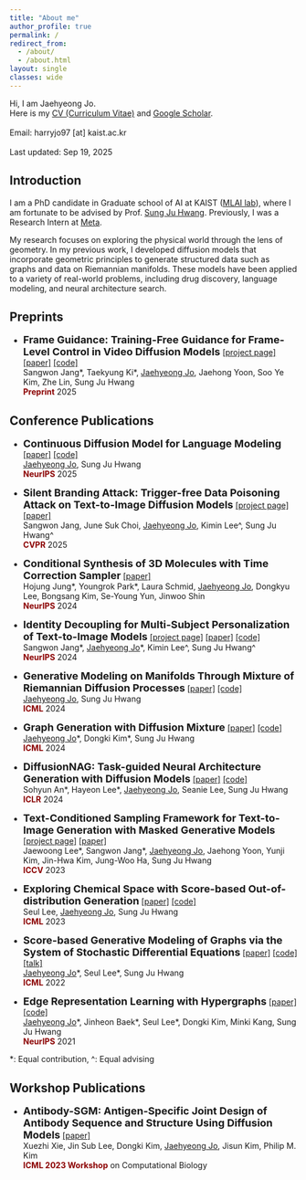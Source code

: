 ```yaml
---
title: "About me"
author_profile: true
permalink: /
redirect_from:
  - /about/
  - /about.html
layout: single
classes: wide
---
```

Hi, I am Jaehyeong Jo. <br>
Here is my [CV (Curriculum Vitae)](https://drive.google.com/file/d/1vFng6i3KV-WlSxZPBgkhrqZ4vGX4YZZS/view?usp=drive_link) and [Google Scholar](https://scholar.google.com/citations?user=sB2n9ncAAAAJ&hl=ko&oi=ao). <br>
<br>
Email: harryjo97 [at] kaist.ac.kr <br>
<br>
Last updated: Sep 19, 2025


## Introduction
I am a PhD candidate in Graduate school of AI at KAIST ([MLAI lab](https://www.mlai-kaist.com/)), where I am fortunate to be advised by Prof. [Sung Ju Hwang](http://www.sungjuhwang.com/). Previously, I was a Research Intern at [Meta](https://ai.meta.com/research/).

My research focuses on exploring the physical world through the lens of geometry. In my previous work, I developed diffusion models that incorporate geometric principles to generate structured data such as graphs and data on Riemannian manifolds.
These models have been applied to a variety of real-world problems, including drug discovery, language modeling, and neural architecture search.


## Preprints 
- <font size="4"><b>Frame Guidance: Training-Free Guidance for Frame-Level Control in Video Diffusion Models</b></font> [[project page]](https://frame-guidance-video.github.io/) [[paper]](https://arxiv.org/abs/2506.07177) [[code]](https://github.com/agwmon/frame-guidance) <br>
&#x200B;Sangwon Jang\*, Taekyung Ki\*, <U>Jaehyeong Jo</U>, Jaehong Yoon, Soo Ye Kim, Zhe Lin, Sung Ju Hwang <br>
<span style="color:darkred">**Preprint**</span> 2025

<!-- \*: Equal contribution, ^: Equal advising -->

## Conference Publications
- <font size="4"><b>Continuous Diffusion Model for Language Modeling</b></font> [[paper]](https://arxiv.org/abs/2502.11564) [[code]](https://github.com/harryjo97/RDLM) <br>
&#x200B;<U>Jaehyeong Jo</U>, Sung Ju Hwang <br>
<span style="color:darkred">**NeurIPS**</span> 2025

- <font size="4"><b>Silent Branding Attack: Trigger-free Data Poisoning Attack on Text-to-Image Diffusion Models</b></font> [[project page]](https://silent-branding.github.io/) [[paper]](https://arxiv.org/abs/2503.09669) <br>
&#x200B;Sangwon Jang, June Suk Choi, <U>Jaehyeong Jo</U>, Kimin Lee^, Sung Ju Hwang^ <br>
<span style="color:darkred">**CVPR**</span> 2025

- <font size="4"><b>Conditional Synthesis of 3D Molecules with Time Correction Sampler</b></font> [[paper]](https://arxiv.org/abs/2411.00551) <br>
&#x200B;Hojung Jung\*, Youngrok Park\*, Laura Schmid, <U>Jaehyeong Jo</U>, Dongkyu Lee, Bongsang Kim, Se-Young Yun, Jinwoo Shin<br>
<span style="color:darkred">**NeurIPS**</span> 2024

- <font size="4"><b>Identity Decoupling for Multi-Subject Personalization of Text-to-Image Models</b></font> [[project page]](https://mudi-t2i.github.io/) [[paper]](https://arxiv.org/abs/2404.04243) [[code]](https://github.com/agwmon/MuDI) <br>
&#x200B;Sangwon Jang\*, <U>Jaehyeong Jo</U>\*, Kimin Lee^, Sung Ju Hwang^ <br>
<span style="color:darkred">**NeurIPS**</span> 2024

- <font size="4"><b>Generative Modeling on Manifolds Through Mixture of Riemannian Diffusion Processes</b></font> [[paper]](https://arxiv.org/abs/2310.07216) [[code]](https://github.com/harryjo97/riemannian-diffusion-mixture/) <br>
&#x200B;<U>Jaehyeong Jo</U>, Sung Ju Hwang <br>
<span style="color:darkred">**ICML**</span> 2024

- <font size="4"><b>Graph Generation with Diffusion Mixture</b></font> [[paper]](https://arxiv.org/abs/2302.03596) [[code]](https://github.com/harryjo97/DruM/) <br>
&#x200B;<U>Jaehyeong Jo</U>\*, Dongki Kim\*, Sung Ju Hwang <br>
<span style="color:darkred">**ICML**</span> 2024

- <font size="4"><b>DiffusionNAG: Task-guided Neural Architecture Generation with Diffusion Models</b></font> [[paper]](https://arxiv.org/abs/2305.16943) [[code]](https://github.com/CownowAn/DiffusionNAG) <br>
Sohyun An\*, Hayeon Lee\*, <U>Jaehyeong Jo</U>, Seanie Lee, Sung Ju Hwang <br>
<span style="color:darkred">**ICLR**</span> 2024

- <font size="4"><b>Text-Conditioned Sampling Framework for Text-to-Image Generation with Masked Generative Models</b></font> [[project page]](https://hello3196.github.io/TCTS_FAS/) [[paper]](https://arxiv.org/abs/2304.01515) <br>
Jaewoong Lee\*, Sangwon Jang\*, <U>Jaehyeong Jo</U>, Jaehong Yoon, Yunji Kim, Jin-Hwa Kim, Jung-Woo Ha, Sung Ju Hwang <br>
<span style="color:darkred">**ICCV**</span> 2023

- <font size="4"><b>Exploring Chemical Space with Score-based Out-of-distribution Generation</b></font> [[paper]](https://arxiv.org/abs/2206.07632) [[code]](https://github.com/SeulLee05/MOOD) <br>
Seul Lee, <U>Jaehyeong Jo</U>, Sung Ju Hwang <br>
<span style="color:darkred">**ICML**</span> 2023

- <font size="4"><b>Score-based Generative Modeling of Graphs via the System of Stochastic Differential Equations</b></font> [[paper]](https://arxiv.org/abs/2202.02514) [[code]](https://github.com/harryjo97/GDSS) [[talk]](https://www.youtube.com/watch?v=UdZ4IL3ESAI&t=2668s) <br>
&#x200B;<U>Jaehyeong Jo</U>\*, Seul Lee\*, Sung Ju Hwang <br>
<span style="color:darkred">**ICML**</span> 2022

- <font size="4"><b>Edge Representation Learning with Hypergraphs</b></font> [[paper]](https://arxiv.org/abs/2106.15845) [[code]](https://github.com/harryjo97/EHGNN) <br>
&#x200B;<U>Jaehyeong Jo</U>\*, Jinheon Baek\*, Seul Lee\*, Dongki Kim, Minki Kang, Sung Ju Hwang <br>
<span style="color:darkred">**NeurIPS**</span> 2021

\*: Equal contribution, ^: Equal advising


## Workshop Publications 

- <font size="4"><b>Antibody-SGM: Antigen-Specific Joint Design of Antibody Sequence and Structure Using Diffusion Models</b></font> [[paper]](https://icml-compbio.github.io/2023/papers/WCBICML2023_paper143.pdf) <br>
Xuezhi Xie, Jin Sub Lee, Dongki Kim, &#x200B;<U>Jaehyeong Jo</U>, Jisun Kim, Philip M. Kim <br>
<span style="color:darkred">**ICML 2023 Workshop**</span> on Computational Biology